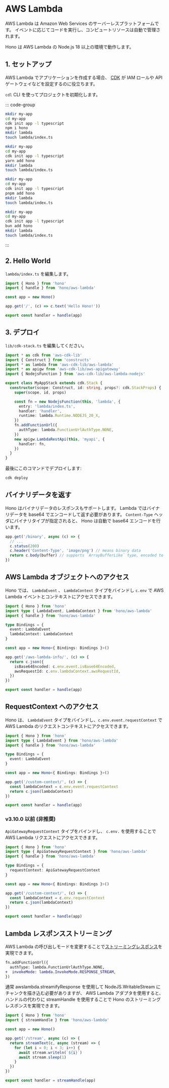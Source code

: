 # AWS Lambda

AWS Lambda は Amazon Web Services のサーバーレスプラットフォームです。
イベントに応じてコードを実行し、コンピュートリソースは自動で管理されます。

Hono は AWS Lambda の Node.js 18 以上の環境で動作します。

## 1. セットアップ

AWS Lambda でアプリケーションを作成する場合、
[CDK](https://docs.aws.amazon.com/cdk/v2/guide/home.html)
が IAM ロールや API ゲートウェイなどを設定するのに役立ちます。

`cdl` CLI を使ってプロジェクトを初期化します。

::: code-group

```sh [npm]
mkdir my-app
cd my-app
cdk init app -l typescript
npm i hono
mkdir lambda
touch lambda/index.ts
```

```sh [yarn]
mkdir my-app
cd my-app
cdk init app -l typescript
yarn add hono
mkdir lambda
touch lambda/index.ts
```

```sh [pnpm]
mkdir my-app
cd my-app
cdk init app -l typescript
pnpm add hono
mkdir lambda
touch lambda/index.ts
```

```sh [bun]
mkdir my-app
cd my-app
cdk init app -l typescript
bun add hono
mkdir lambda
touch lambda/index.ts
```

:::

## 2. Hello World

`lambda/index.ts` を編集します。

```ts
import { Hono } from 'hono'
import { handle } from 'hono/aws-lambda'

const app = new Hono()

app.get('/', (c) => c.text('Hello Hono!'))

export const handler = handle(app)
```

## 3. デプロイ

`lib/cdk-stack.ts` を編集してください。

```ts
import * as cdk from 'aws-cdk-lib'
import { Construct } from 'constructs'
import * as lambda from 'aws-cdk-lib/aws-lambda'
import * as apigw from 'aws-cdk-lib/aws-apigateway'
import { NodejsFunction } from 'aws-cdk-lib/aws-lambda-nodejs'

export class MyAppStack extends cdk.Stack {
  constructor(scope: Construct, id: string, props?: cdk.StackProps) {
    super(scope, id, props)

    const fn = new NodejsFunction(this, 'lambda', {
      entry: 'lambda/index.ts',
      handler: 'handler',
      runtime: lambda.Runtime.NODEJS_20_X,
    })
    fn.addFunctionUrl({
      authType: lambda.FunctionUrlAuthType.NONE,
    })
    new apigw.LambdaRestApi(this, 'myapi', {
      handler: fn,
    })
  }
}
```

最後にこのコマンドでデプロイします:

```sh
cdk deploy
```

## バイナリデータを返す

Hono はバイナリデータのレスポンスもサポートします。
Lambda ではバイナリデータを base64 でエンコードして返す必要があります。
`Content-Type` ヘッダにバイナリタイプが指定されると、 Hono は自動で base64 エンコードを行います。

```ts
app.get('/binary', async (c) => {
  // ...
  c.status(200)
  c.header('Content-Type', 'image/png') // means binary data
  return c.body(buffer) // supports `ArrayBufferLike` type, encoded to base64.
})
```

## AWS Lambda オブジェクトへのアクセス

Hono では、 `LambdaEvent` 、 `LambdaContext` タイプをバインドし `c.env` で AWS Lambda イベントとコンテキストにアクセスできます。

```ts
import { Hono } from 'hono'
import type { LambdaEvent, LambdaContext } from 'hono/aws-lambda'
import { handle } from 'hono/aws-lambda'

type Bindings = {
  event: LambdaEvent
  lambdaContext: LambdaContext
}

const app = new Hono<{ Bindings: Bindings }>()

app.get('/aws-lambda-info/', (c) => {
  return c.json({
    isBase64Encoded: c.env.event.isBase64Encoded,
    awsRequestId: c.env.lambdaContext.awsRequestId,
  })
})

export const handler = handle(app)
```

## RequestContext へのアクセス

Hono は、 `LambdaEvent` タイプをバインドし、`c.env.event.requestContext` で AWS Lambda のリクエストコンテキストにアクセスできます。

```ts
import { Hono } from 'hono'
import type { LambdaEvent } from 'hono/aws-lambda'
import { handle } from 'hono/aws-lambda'

type Bindings = {
  event: LambdaEvent
}

const app = new Hono<{ Bindings: Bindings }>()

app.get('/custom-context/', (c) => {
  const lambdaContext = c.env.event.requestContext
  return c.json(lambdaContext)
})

export const handler = handle(app)
```

### v3.10.0 以前 (非推奨)

`ApiGatewayRequestContext` タイプをバインドし、 `c.env.` を使用することで AWS Lambda リクエストにアクセスできます。

```ts
import { Hono } from 'hono'
import type { ApiGatewayRequestContext } from 'hono/aws-lambda'
import { handle } from 'hono/aws-lambda'

type Bindings = {
  requestContext: ApiGatewayRequestContext
}

const app = new Hono<{ Bindings: Bindings }>()

app.get('/custom-context/', (c) => {
  const lambdaContext = c.env.requestContext
  return c.json(lambdaContext)
})

export const handler = handle(app)
```

## Lambda レスポンスストリーミング

AWS Lambda の呼び出しモードを変更することで[ストリーミングレスポンス](https://aws.amazon.com/blogs/compute/introducing-aws-lambda-response-streaming/)を実現できます。

```diff
fn.addFunctionUrl({
  authType: lambda.FunctionUrlAuthType.NONE,
+  invokeMode: lambda.InvokeMode.RESPONSE_STREAM,
})
```

通常 awslambda.streamifyResponse を使用して NodeJS.WritableStream にチャンクを描き込む必要がありますが、 AWS Lambda アダプタを使用すると、ハンドルの代わりに streamHandle を使用することで Hono のストリーミングレスポンスを実現できます。

```ts
import { Hono } from 'hono'
import { streamHandle } from 'hono/aws-lambda'

const app = new Hono()

app.get('/stream', async (c) => {
  return streamText(c, async (stream) => {
    for (let i = 0; i < 3; i++) {
      await stream.writeln(`${i}`)
      await stream.sleep(1)
    }
  })
})

export const handler = streamHandle(app)
```
